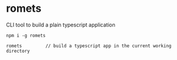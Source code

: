 # romets

CLI tool to build a plain typescript application
```
npm i -g romets
```
```
romets         // build a typescript app in the current working directory
```


